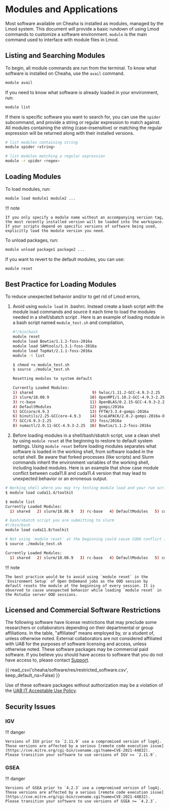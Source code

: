 # Modules and Applications

Most software available on Cheaha is installed as modules, managed by the Lmod system. This document will provide a basic rundown of using Lmod commands to customize a software environment. `module` is the main command used to interface with module files in Lmod.

## Listing and Searching Modules

To begin, all module commands are run from the terminal. To know what software is installed on Cheaha, use the `avail` command.

``` bash
module avail
```

If you need to know what software is already loaded in your environment, run:

``` bash
module list
```

If there is specific software you want to search for, you can use the `spider` subcommand, and provide a string or regular expression to match against. All modules containing the string (case-insensitive) or matching the regular expression will be returned along with their installed versions.

``` bash
# list modules containing string
module spider <string>

# list modules matching a regular expression
module -r spider <regex>
```

## Loading Modules

To load modules, run:

``` bash
module load module1 module2 ...
```

<!-- markdownlint-disable MD046 -->
!!! note

    If you only specify a module name without an accompanying version tag, the most recently installed version will be loaded into the workspace. If your scripts depend on specific versions of software being used, explicitly load the module version you need.
<!-- markdownlint-enable MD046 -->

To unload packages, run:

``` bash
module unload package1 package2 ...
```

If you want to revert to the default modules, you can use:

``` bash
module reset
```

## Best Practice for Loading Modules

To reduce unexpected behavior and/or to get rid of Lmod errors,

1. Avoid using `module load` in .bashrc. Instead create a bash script with the module load commands and source it each time to load the modules needed in a shell/sbatch script . Here is an example of loading module in a bash script named `module_test.sh` and compilation,

    ```bash
    #!/bin/bash
    module reset
    module load Bowtie/1.1.2-foss-2016a
    module load SAMtools/1.3.1-foss-2016a
    module load TopHat/2.1.1-foss-2016a
    module -t list
    ```

    ```bash
    $ chmod +x module_test.sh
    $ source ./module_test.sh 

    Resetting modules to system default

    Currently Loaded Modules:
    1) shared                          9) hwloc/1.11.2-GCC-4.9.3-2.25                               17) ncurses/6.0-foss-2016a
    2) slurm/18.08.9                  10) OpenMPI/1.10.2-GCC-4.9.3-2.25                             18) zlib/1.2.8-foss-2016a
    3) rc-base                        11) OpenBLAS/0.2.15-GCC-4.9.3-2.25-LAPACK-3.6.0               19) SAMtools/1.3.1-foss-2016a
    4) DefaultModules                 12) gompi/2016a                                               20) bzip2/1.0.6-foss-2016a
    5) GCCcore/4.9.3                  13) FFTW/3.3.4-gompi-2016a                                    21) Boost/1.61.0-foss-2016a
    6) binutils/2.25-GCCcore-4.9.3    14) ScaLAPACK/2.0.2-gompi-2016a-OpenBLAS-0.2.15-LAPACK-3.6.0  22) TopHat/2.1.1-foss-2016a
    7) GCC/4.9.3-2.25                 15) foss/2016a
    8) numactl/2.0.11-GCC-4.9.3-2.25  16) Bowtie/1.1.2-foss-2016a
    ```

2. Before loading modules in a shell/bash/sbatch script, use a clean shell by using `module reset` at the beginning to restore to default system settings. Using `module reset` before loading modules separates what software is loaded in the working shell, from software loaded in the script shell. Be aware that forked processes (like scripts) and Slurm commands inherit the environment variables of the working shell, including loaded modules. Here is an example that show case module conflict between cuda11.8 and cuda11.4 version that may lead to unexpected behavior or an erroneous output.

```bash
# Working shell where you may try testing module load and your run script
$ module load cuda11.4/toolkit

$ module list
Currently Loaded Modules:
  1) shared   2) slurm/18.08.9   3) rc-base   4) DefaultModules   5) cuda11.4/toolkit/11.4.2
```

```bash
# bash/sbatch script you are submitting to slurm
#!/bin/bash
module load cuda11.8/toolkit
```

```bash
# Not using `module reset` at the beginning could cause CUDA conflict issues.
$ source ./module_test.sh

Currently Loaded Modules:
  1) shared   2) slurm/18.08.9   3) rc-base   4) DefaultModules   5) cuda11.4/toolkit/11.4.2   6) cuda11.8/toolkit/11.8.0
```

<!-- markdownlint-disable MD046 -->
!!! note

    The best practice would be to avoid using `module reset` in the `Environment Setup` of Open OnDemand jobs as the OOD session by default resets the module at the beginning of every session. It is observed to cause unexpected behavior while loading `module reset` in the Rstudio server OOD sessions.
<!-- markdownlint-enable MD046 -->

## Licensed and Commercial Software Restrictions

The following software have license restrictions that may preclude some researchers or collaborators depending on their departmental or group affiliations. In the table, "affiliated" means employed by, or a student of, unless otherwise noted. External collaborators are not considered affiliated with UAB for the purposes of software licensing and access, unless otherwise noted. These software packages may be commercial paid software. If you believe you should have access to software that you do not have access to, please contact [Support](../../help/support.md).

{{ read_csv('cheaha/software/res/restricted_software.csv', keep_default_na=False) }}

Use of these software packages without authorization may be a violation of the [UAB IT Acceptable Use Policy](../../policies.md#acceptable-use-policy-aup).

## Security Issues

### IGV

<!-- markdownlint-disable MD046 -->
!!! danger

    Versions of IGV prior to `2.11.9` use a compromised version of log4j. Those versions are affected by a serious [remote code execution issue](https://cve.mitre.org/cgi-bin/cvename.cgi?name=CVE-2021-44832). Please transition your software to use versions of IGV >= `2.11.9`.
<!-- markdownlint-enable MD046 -->

### GSEA

<!-- markdownlint-disable MD046 -->
!!! danger

    Versions of GSEA prior to `4.2.3` use a compromised version of log4j. Those versions are affected by a serious [remote code execution issue](https://cve.mitre.org/cgi-bin/cvename.cgi?name=CVE-2021-44832). Please transition your software to use versions of GSEA >= `4.2.3`.
<!-- markdownlint-enable MD046 -->
